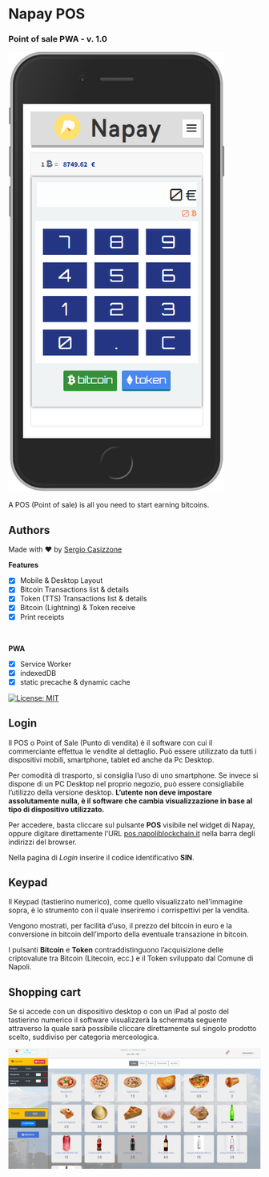 # Napay POS

### Point of sale PWA - v. 1.0

![Screenshot of NaPay PWA app](images/screenshot-pos.png)

A POS (Point of sale) is all you need to start earning bitcoins.


## Authors
Made with ❤️ by [Sergio Casizzone](https://sergiocasizzone.it)



**Features**

- [x] Mobile & Desktop Layout
- [x] Bitcoin Transactions list & details
- [x] Token (TTS) Transactions list & details
- [x] Bitcoin (Lightning) & Token receive
- [x] Print receipts

​	

**PWA**

- [x] Service Worker
- [x] indexedDB
- [x] static precache & dynamic cache

[![License: MIT](https://img.shields.io/badge/License-MIT-lightgrey.svg)](https://opensource.org/licenses/MIT)



## Login

Il POS o Point of Sale (Punto di vendita) è il software con cui il commerciante effettua le vendite al dettaglio. Può essere utilizzato da tutti i dispositivi mobili, smartphone, tablet ed anche da Pc Desktop.

Per comodità di trasporto, si consiglia l’uso di uno smartphone. Se invece si dispone di un PC Desktop nel proprio negozio, può essere consigliabile l’utilizzo della versione desktop. **L’utente non deve impostare assolutamente nulla, è il software che cambia visualizzazione in base al tipo di dispositivo utilizzato.** 



Per accedere, basta cliccare sul pulsante **POS** visibile nel widget di Napay, oppure digitare direttamente l'URL [pos.napoliblockchain.it](https://pos.napoliblockchain.it) nella barra degli indirizzi del browser. 

Nella pagina di *Login* inserire il codice identificativo **SIN**.



## **Keypad**

Il Keypad (tastierino numerico), come quello visualizzato nell’immagine sopra, è lo strumento con il quale inseriremo i corrispettivi per la vendita. 

Vengono mostrati, per facilità d’uso, il prezzo del bitcoin in euro e la conversione in bitcoin dell’importo della eventuale transazione in bitcoin.

I pulsanti **Bitcoin**  e **Token** contraddistinguono l’acquisizione delle criptovalute tra Bitcoin (Litecoin, ecc.) e il Token sviluppato dal Comune di Napoli.



## **Shopping cart**

Se si accede con un dispositivo desktop o con un iPad al posto del tastierino numerico il software visualizzerà la schermata seguente attraverso la quale sarà possibile cliccare direttamente sul singolo prodotto scelto, suddiviso per categoria merceologica.

![Shopping cart](images\shopping-cart.png)

